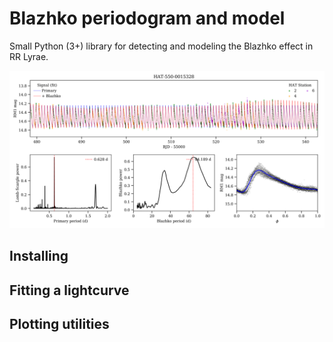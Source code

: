 Blazhko periodogram and model
=============================

Small Python (3+) library for detecting and modeling the Blazhko effect in RR Lyrae.

![Example Blazhko periodogram and model](blazhko_HAT-550-0015328.png)


## Installing

## Fitting a lightcurve

## Plotting utilities
